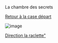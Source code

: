 La chambre des secrets 

<a href="https://github.com/gavet92/LABY/blob/main/index.md">Retour à la case départ</a><br>

![image](https://user-images.githubusercontent.com/115066388/198228991-e3741894-7812-464a-ad12-3348550b66ab.png)

<a href="https://github.com/cfourcaud/TP2_GRP3_Labyrinthe/blob/main/index.md">Direction la raclette"</a>